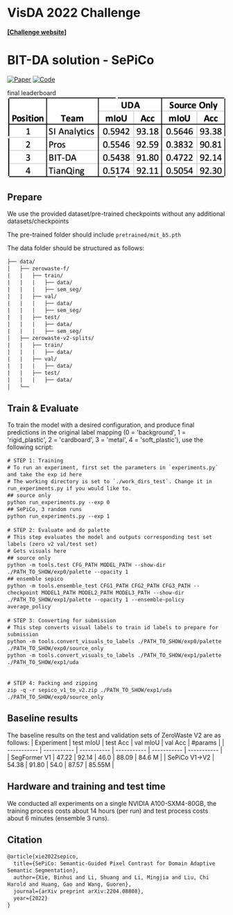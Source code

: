 


# VisDA 2022 Challenge

**[[Challenge website]](https://ai.bu.edu/visda-2022/)**

# BIT-DA solution - SePiCo

[![Paper](http://img.shields.io/badge/paper-arxiv.2204.08808-B31B1B.svg)](https://arxiv.org/abs/2204.08808)  [![Code](https://img.shields.io/github/stars/BIT-DA/SePiCo?style=social)](https://github.com/BIT-DA/SePiCo)

final leaderboard
![](resources/leaderboard.png)

## Prepare
We use the provided dataset/pre-trained checkpoints without any additional datasets/checkpoints

The pre-trained folder should include `pretrained/mit_b5.pth`

The data folder should be structured as follows:
```
├── data/
│   ├── zerowaste-f/     
|   |   ├── train/
|   |   |   ├── data/
|   |   |   ├── sem_seg/
|   |   ├── val/
|   |   |   ├── data/
|   |   |   ├── sem_seg/
|   |   ├── test/
|   |   |   ├── data/
|   |   |   ├── sem_seg/
│   ├── zerowaste-v2-splits/
|   |   ├── train/
|   |   |   ├── data/
|   |   ├── val/
|   |   |   ├── data/
|   |   ├── test/
|   |   |   ├── data/
│   └──	
```

## Train & Evaluate
To train the model with a desired configuration, and produce final predictions in the original label mapping (0 = 'background', 1 = 'rigid_plastic', 2 = 'cardboard', 3 = 'metal', 4 = 'soft_plastic'), 
use the following script:
```shell
# STEP 1: Training
# To run an experiment, first set the parameters in `experiments.py` and take the exp id here
# The working directory is set to `./work_dirs_test`. Change it in run_experiments.py if you would like to.
## source only
python run_experiments.py --exp 0
## SePiCo, 3 random runs
python run_experiments.py --exp 1  

# STEP 2: Evaluate and do palette
# This step evaluates the model and outputs corresponding test set labels (zero v2 val/test set)
# Gets visuals here
## source only 
python -m tools.test CFG_PATH MODEL_PATH --show-dir ./PATH_TO_SHOW/exp0/palette --opacity 1
## ensemble sepico
python -m tools.ensemble_test CFG1_PATH CFG2_PATH CFG3_PATH --checkpoint MODEL1_PATH MODEL2_PATH MODEL3_PATH --show-dir ./PATH_TO_SHOW/exp1/palette --opacity 1 --ensemble-policy average_policy

# STEP 3: Converting for submission
# This step converts visual labels to train id labels to prepare for submission
python -m tools.convert_visuals_to_labels ./PATH_TO_SHOW/exp0/palette ./PATH_TO_SHOW/exp0/source_only
python -m tools.convert_visuals_to_labels ./PATH_TO_SHOW/exp1/palette ./PATH_TO_SHOW/exp1/uda


# STEP 4: Packing and zipping
zip -q -r sepico_v1_to_v2.zip ./PATH_TO_SHOW/exp1/uda ./PATH_TO_SHOW/exp0/source_only
```

## Baseline results
The baseline results on the test and validation sets of ZeroWaste V2 are as follows:
| Experiment            | test mIoU   |  test  Acc  |  val mIoU    |  val  Acc   |    #params  |
| -----------           | ----------- | ----------- |  ----------- | ----------- | ----------- |
| SegFormer V1          |     47.22   |     92.14   |    46.0      |   88.09     |   84.6 M    |
| SePiCo V1->V2         |     54.38   |     91.80   |    54.0      |    87.57    |   85.55M    | 


## Hardware and training and test time
We conducted all experiments on a single NVIDIA A100-SXM4-80GB, the training process costs about 14 hours (per run) and test process costs about 6 minutes (ensemble 3 runs).

## Citation
```
@article{xie2022sepico,
  title={SePiCo: Semantic-Guided Pixel Contrast for Domain Adaptive Semantic Segmentation},
  author={Xie, Binhui and Li, Shuang and Li, Mingjia and Liu, Chi Harold and Huang, Gao and Wang, Guoren},
  journal={arXiv preprint arXiv:2204.08808},
  year={2022}
}
```